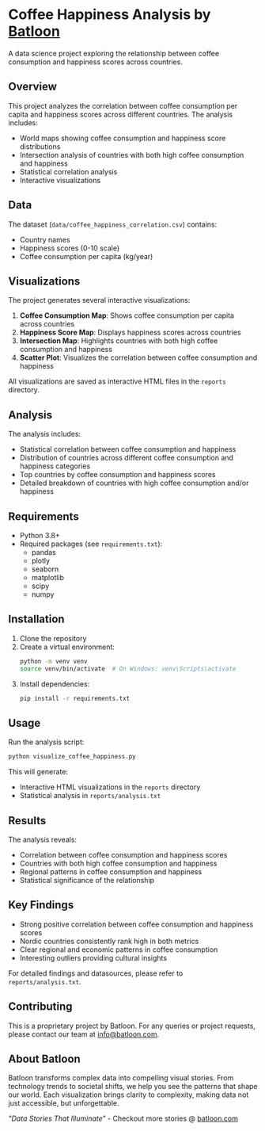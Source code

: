 # Coffee Happiness Analysis by [Batloon](https://www.batloon.com/)

A data science project exploring the relationship between coffee consumption and happiness scores across countries.

## Overview

This project analyzes the correlation between coffee consumption per capita and happiness scores across different countries. The analysis includes:

- World maps showing coffee consumption and happiness score distributions
- Intersection analysis of countries with both high coffee consumption and happiness
- Statistical correlation analysis
- Interactive visualizations

## Data

The dataset (`data/coffee_happiness_correlation.csv`) contains:
- Country names
- Happiness scores (0-10 scale)
- Coffee consumption per capita (kg/year)

## Visualizations

The project generates several interactive visualizations:

1. **Coffee Consumption Map**: Shows coffee consumption per capita across countries
2. **Happiness Score Map**: Displays happiness scores across countries
3. **Intersection Map**: Highlights countries with both high coffee consumption and happiness
4. **Scatter Plot**: Visualizes the correlation between coffee consumption and happiness

All visualizations are saved as interactive HTML files in the `reports` directory.

## Analysis

The analysis includes:
- Statistical correlation between coffee consumption and happiness
- Distribution of countries across different coffee consumption and happiness categories
- Top countries by coffee consumption and happiness scores
- Detailed breakdown of countries with high coffee consumption and/or happiness

## Requirements

- Python 3.8+
- Required packages (see `requirements.txt`):
  - pandas
  - plotly
  - seaborn
  - matplotlib
  - scipy
  - numpy

## Installation

1. Clone the repository
2. Create a virtual environment:
   ```bash
   python -m venv venv
   source venv/bin/activate  # On Windows: venv\Scripts\activate
   ```
3. Install dependencies:
   ```bash
   pip install -r requirements.txt
   ```

## Usage

Run the analysis script:
```bash
python visualize_coffee_happiness.py
```

This will generate:
- Interactive HTML visualizations in the `reports` directory
- Statistical analysis in `reports/analysis.txt`

## Results

The analysis reveals:
- Correlation between coffee consumption and happiness scores
- Countries with both high coffee consumption and happiness
- Regional patterns in coffee consumption and happiness
- Statistical significance of the relationship

## Key Findings

- Strong positive correlation between coffee consumption and happiness scores
- Nordic countries consistently rank high in both metrics
- Clear regional and economic patterns in coffee consumption
- Interesting outliers providing cultural insights

For detailed findings and datasources, please refer to `reports/analysis.txt`.

## Contributing

This is a proprietary project by Batloon. For any queries or project requests, please contact our team at info@batloon.com.

## About Batloon

Batloon transforms complex data into compelling visual stories. From technology trends to societal shifts, we help you see the patterns that shape our world. Each visualization brings clarity to complexity, making data not just accessible, but unforgettable.


*"Data Stories That Illuminate"* - Checkout more stories @ [batloon.com](https://www.batloon.com/)
